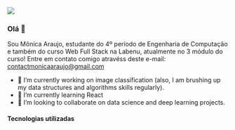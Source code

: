 <img src="https://github.com/pr2tik1/pr2tik1/blob/master/IMAGE-NAME">

### Olá 👋
Sou Mônica Araujo, estudante do 4º período de Engenharia de Computação e também do curso Web Full Stack na Labenu, atualmente no 3 módulo do curso! Entre em contato comigo atravéss deste e-mail: contactmonicaaraujo@gmail.com

- 🔭 I’m currently working on image classification (also, I am brushing up my data structures and algorithms skills regularly).
- 🌱 I’m currently learning React
- 🤝 I’m looking to collaborate on data science and deep learning projects. 

#### Tecnologias utilizadas



<!--
**monica-araujo/monica-araujo** is a ✨ _special_ ✨ repository because its `README.md` (this file) appears on your GitHub profile.

Here are some ideas to get you started:

- 🔭 I’m currently working on ...
- 🌱 I’m currently learning ...
- 👯 I’m looking to collaborate on ...
- 🤔 I’m looking for help with ...
- 💬 Ask me about ...
- 📫 How to reach me: ...
- 😄 Pronouns: ...
- ⚡ Fun fact: ...
-->
